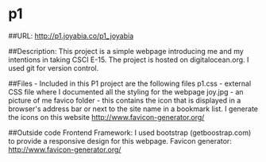 # p1

##URL: http://p1.joyabia.co/p1_joyabia

##Description: This project is a simple webpage introducing me and my intentions in taking CSCI E-15. 
The 
project is hosted on digitalocean.org. I used git for version control.

##Files - Included in this P1 project are the following files
p1.css - external CSS file where I documented all the styling for the webpage
joy.jpg - an picture of me
favico folder - this contains the icon that is displayed in a 
browser's address bar or next to the site name in a bookmark list. I generate the icons on this website 
http://www.favicon-generator.org/

##Outside code
Frontend Framework: I used bootstrap (getboostrap.com) to provide a responsive design for 
this webpage.
Favicon generator: http://www.favicon-generator.org/


